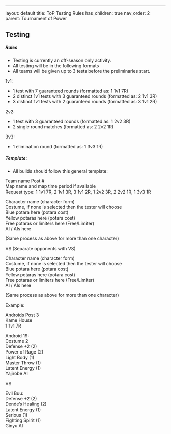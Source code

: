 ---
layout: default
title: ToP Testing Rules
has_children: true
nav_order: 2
parent: Tournament of Power

## Testing

##### Rules


* Testing is currently an off-season only activity.
* All testing will be in the following formats
* All teams will be given up to 3 tests before the preliminaries start.

1v1:

* 1 test with 7 guaranteed rounds (formatted as: 1 1v1 7R)
* 2 distinct 1v1 tests with 3 guaranteed rounds (formatted as: 2 1v1 3R)
* 3 distinct 1v1  tests with 2 guaranteed rounds (formatted as: 3 1v1 2R)

2v2:

* 1 test with 3 guaranteed rounds (formatted as: 1 2v2 3R)
* 2 single round matches (formatted as: 2 2v2 1R)

3v3:

* 1 elimination round (formatted as: 1 3v3 1R)


##### Template:

* All builds should follow this general template: 

Team name Post #
<br />Map name and map time period if available
<br />Request type: 1 1v1 7R, 2 1v1 3R, 3 1v1 2R, 1 2v2 3R, 2 2v2 1R, 1 3v3 1R

Character name (character form)
<br />Costume, if none is selected then the tester will choose
<br />Blue potara here (potara cost)
<br />Yellow potaras here (potara cost)
<br />Free potaras or limiters here (Free/Limiter)
<br />AI / AIs here

(Same process as above for more than one character)

VS (Separate opponents with VS)

Character name (character form)
<br />Costume, if none is selected then the tester will choose
<br />Blue potara here (potara cost)
<br />Yellow potaras here (potara cost)
<br />Free potaras or limiters here (Free/Limiter)
<br />AI / AIs here

(Same process as above for more than one character)

Example:

Androids Post 3
<br />Kame House
<br />1 1v1 7R

Android 19:
<br />Costume 2
<br />Defense +2 (2)
<br />Power of Rage (2)
<br />Light Body (1)
<br />Master Throw (1)
<br />Latent Energy (1)
<br />Yajirobe AI 

VS

Evil Buu:
<br />Defense +2 (2)
<br />Dende’s Healing (2)
<br />Latent Energy (1)
<br />Serious (1)
<br />Fighting Spirit (1)
<br />Ginyu AI
